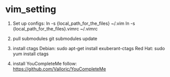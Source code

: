 # vim_setting
1. Set up configs:
    ln -s {local_path_for_the_files} ~/.vim
    ln -s {local_path_for_the_files}.vimrc ~/.vimrc

2. pull submodules
    git submodules update

3. install ctags
    Debian: sudo apt-get install exuberant-ctags
    Red Hat: sudo yum install ctags

4. install YouCompleteMe
    follow: https://github.com/Valloric/YouCompleteMe
